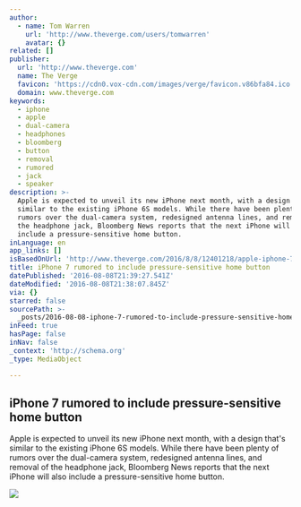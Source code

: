```yaml
---
author:
  - name: Tom Warren
    url: 'http://www.theverge.com/users/tomwarren'
    avatar: {}
related: []
publisher:
  url: 'http://www.theverge.com'
  name: The Verge
  favicon: 'https://cdn0.vox-cdn.com/images/verge/favicon.v86bfa84.ico'
  domain: www.theverge.com
keywords:
  - iphone
  - apple
  - dual-camera
  - headphones
  - bloomberg
  - button
  - removal
  - rumored
  - jack
  - speaker
description: >-
  Apple is expected to unveil its new iPhone next month, with a design that's
  similar to the existing iPhone 6S models. While there have been plenty of
  rumors over the dual-camera system, redesigned antenna lines, and removal of
  the headphone jack, Bloomberg News reports that the next iPhone will also
  include a pressure-sensitive home button.
inLanguage: en
app_links: []
isBasedOnUrl: 'http://www.theverge.com/2016/8/8/12401218/apple-iphone-7-home-button-rumor'
title: iPhone 7 rumored to include pressure-sensitive home button
datePublished: '2016-08-08T21:39:27.541Z'
dateModified: '2016-08-08T21:38:07.845Z'
via: {}
starred: false
sourcePath: >-
  _posts/2016-08-08-iphone-7-rumored-to-include-pressure-sensitive-home-button.md
inFeed: true
hasPage: false
inNav: false
_context: 'http://schema.org'
_type: MediaObject

---
```

<article style=""><h1>iPhone 7 rumored to include pressure-sensitive home button</h1><p>Apple is expected to unveil its new iPhone next month, with a design that's similar to the existing iPhone 6S models. While there have been plenty of rumors over the dual-camera system, redesigned antenna lines, and removal of the headphone jack, Bloomberg News reports that the next iPhone will also include a pressure-sensitive home button.</p><img src="https://cdn1.vox-cdn.com/thumbor/hNzGk9Lc3y9WqaP4puxmWG9taf4=/0x20:640x380/1600x900/cdn0.vox-cdn.com/uploads/chorus_image/image/50318699/touch-id-iphone-5s-home.0.jpg" /></article>